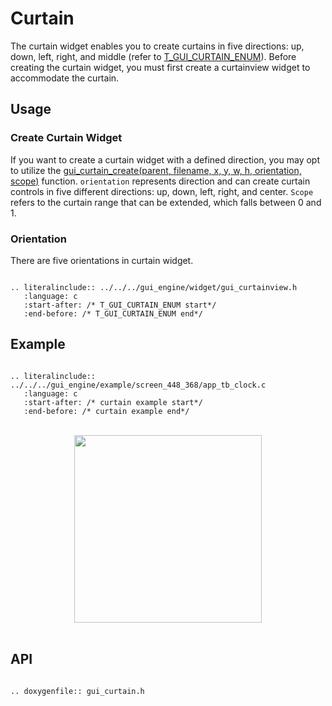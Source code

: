 # Curtain

The curtain widget enables you to create curtains in five directions: up, down, left, right, and middle (refer to [T_GUI_CURTAIN_ENUM](#T_GUI_CURTAIN_ENUM)). Before creating the curtain widget, you must first create a curtainview widget to accommodate the curtain.

## Usage

### Create Curtain Widget

If you want to create a curtain widget with a defined direction, you may opt to utilize the [gui_curtain_create(parent, filename, x, y, w, h, orientation, scope)](#gui_curtain_create) function.
`orientation` represents direction and can create curtain controls in five different directions: up, down, left, right, and center.
`Scope` refers to the curtain range that can be extended, which falls between 0 and 1.

<span id = "T_GUI_CURTAIN_ENUM">

### Orientation

</span>

There are five orientations in curtain widget.

```eval_rst

.. literalinclude:: ../../../gui_engine/widget/gui_curtainview.h
   :language: c
   :start-after: /* T_GUI_CURTAIN_ENUM start*/
   :end-before: /* T_GUI_CURTAIN_ENUM end*/

```

## Example

```eval_rst

.. literalinclude:: ../../../gui_engine/example/screen_448_368/app_tb_clock.c
   :language: c
   :start-after: /* curtain example start*/
   :end-before: /* curtain example end*/

```
<br>
<div style="text-align: center"><img src="https://foruda.gitee.com/images/1699869962427925475/4a382788_10641540.png" width = "300" /></div>
<br>

<span id="gui_curtain_create">

## API

</span>

```eval_rst

.. doxygenfile:: gui_curtain.h

```